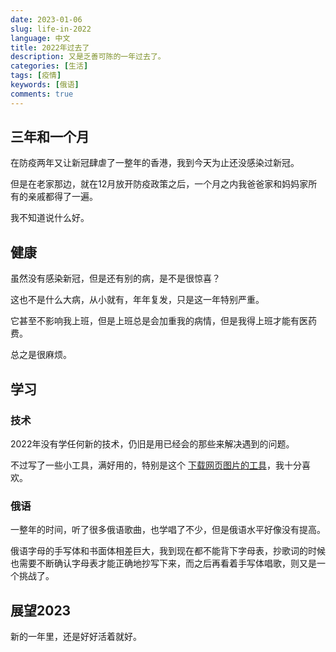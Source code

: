 ```yaml
---
date: 2023-01-06
slug: life-in-2022
language: 中文
title: 2022年过去了
description: 又是乏善可陈的一年过去了。
categories: [生活]
tags: [疫情]
keywords: [俄语]
comments: true
---
```


## 三年和一个月

在防疫两年又让新冠肆虐了一整年的香港，我到今天为止还没感染过新冠。

但是在老家那边，就在12月放开防疫政策之后，一个月之内我爸爸家和妈妈家所有的亲戚都得了一遍。

我不知道说什么好。

## 健康

虽然没有感染新冠，但是还有别的病，是不是很惊喜？

这也不是什么大病，从小就有，年年复发，只是这一年特别严重。

它甚至不影响我上班，但是上班总是会加重我的病情，但是我得上班才能有医药费。

总之是很麻烦。

## 学习

### 技术

2022年没有学任何新的技术，仍旧是用已经会的那些来解决遇到的问题。

不过写了一些小工具，满好用的，特别是这个 [下载网页图片的工具](https://www.houzhenni.com/blog/js-script-batch-download-img)，我十分喜欢。

### 俄语

一整年的时间，听了很多俄语歌曲，也学唱了不少，但是俄语水平好像没有提高。

俄语字母的手写体和书面体相差巨大，我到现在都不能背下字母表，抄歌词的时候也需要不断确认字母表才能正确地抄写下来，而之后再看着手写体唱歌，则又是一个挑战了。

## 展望2023

新的一年里，还是好好活着就好。
